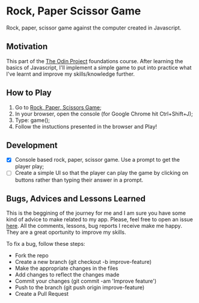 # Rock, Paper Scissor Game

Rock, paper, scissor game against the computer created in Javascript.

## Motivation

This part of the [The Odin Project](https://www.theodinproject.com/) foundations course. After learning the basics of Javascript, I'll implement a simple game to put into practice what I've learnt and improve my skills/knowledge further.

## How to Play

1. Go to [Rock, Paper, Scissors Game](https://jofortunato.github.io/rock-paper-scissors/);
2. In your browser, open the console (for Google Chrome hit Ctrl+Shift+J);
3. Type: game();
4. Follow the instuctions presented in the browser and Play!

## Development

- [x] Console based rock, paper, scissor game. Use a prompt to get the player play;
- [ ] Create a simple UI so that the player can play the game by clicking on buttons rather than typing their answer in a prompt.

## Bugs, Advices and Lessons Learned

This is the beggining of the journey for me and I am sure you have some kind of advice to make related to my app. Please, feel free to open an issue [here](https://github.com/jofortunato/rock-paper-scissors/issues/new).
All the comments, lessons, bug reports I receive make me happy. They are a great oportunity to improve my skills.

To fix a bug, follow these steps:

- Fork the repo
- Create a new branch (git checkout -b improve-feature)
- Make the appropriate changes in the files
- Add changes to reflect the changes made
- Commit your changes (git commit -am 'Improve feature')
- Push to the branch (git push origin improve-feature)
- Create a Pull Request
